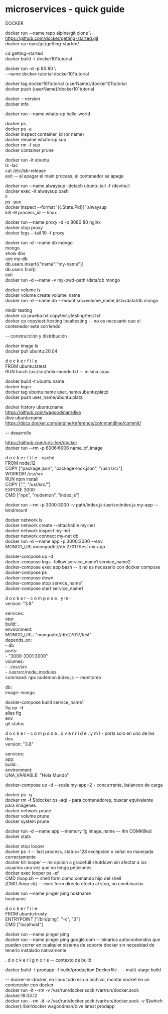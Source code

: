 # microservices - quick guide  

DOCKER  

docker run --name repo alpine/git clone \  
  https://github.com/docker/getting-started.git  
docker cp repo:/git/getting-started/ .  

cd getting-started  
docker build -t docker101tutorial .  

docker run -d -p 80:80 \  
  --name docker-tutorial docker101tutorial  

docker tag docker101tutorial {userName}/docker101tutorial  
docker push {userName}/docker101tutorial  

docker --version  
docker info  

docker run --name whats-up hello-world  

docker ps  
docker ps -a  
docker inspect container_id (or name)  
docker rename whats-up sup  
docker rm -f sup  
docker container prune  

docker run -it ubuntu  
ls -lac  
cat /etc/lsb-release  
exit  -- al apagar el main process, el contenedor se apaga  

docker run --name alwaysup -detach ubuntu tail -f /dev/null  
docker exec -it alwaysup bash  
ll  
ps -aux  
docker inspect --format '{{.State.Pid}}' alwaysup  
kill -9 process_id  -- linux  

docker run --name proxy -d -p 8080:80 nginx  
docker stop proxy  
docker logs --tail 10 -f proxy  

docker run -d --name db mongo  
mongo  
show dbs  
use my-db  
db.users.insert({"name":"my-name"})  
db.users.find()  
exit  
docker run -d --name -v my-pwd-path:/data/db mongo  

docker volume ls  
docker volume create volume_name  
docker run -d --name db --mount src=volume_name,dst=/data/db mongo  

mkdir testing  
docker cp prueba.txt copytest:/testing/test.txt  
docker cp copytest:/testing localtesting  -- no es necesario que el contenedor esté corriendo  

-- construcción y distribución  

docker image ls  
docker pull ubuntu:20.04

d o c k e r f i l e  
FROM ubuntu:latest  
RUN touch /usr/src/hola-mundo.txt  -- misma capa

docker build -t ubuntu:name .   
docker login  
docker tag ubuntu:name user_name/ubuntu:platzi  
docker push user_name/ubuntu:platzi  

docker history ubuntu:name  
https://github.com/wagoodman/dive  
dive ubuntu:name  
https://docs.docker.com/engine/reference/commandline/commit/  

-- desarrollo  

https://github.com/cris-her/docker  
docker run --rm -p 6006:6006 name_of_image  

d o c k e r f i l e - caché  
FROM node:12  
COPY ["package.json", "package-lock.json", "/usr/src/"]  
WORKDIR /usr/src  
RUN npm install  
COPY [".", "/usr/src/"]  
EXPOSE 3000  
CMD ["npx", "nodemon", "index.js"]  

docker run --rm -p 3000:3000 -v path/index.js:/usr/srcindex.js my-app  -- bindmount  

docker network ls  
docker network create --attachable my-net  
docker network inspect my-net  
docker network connect my-net db  
docker run -d --name app -p 3000:3000 --env MONGO_URL=mongodb://db:27017/test my-app  
 
docker-compose up -d  
docker-compose logs -follow service_name1 service_name2  
docker-compose exec app bash -- it no es necesario con docker compose  
docker-compose ps  
docker-compose down  
docker-compose stop service_name1  
docker-compose start service_name1  

d o c k e r - c o m p o s e . y m l  
version: "3.8"  

services:  
  app:  
    build: .  
    environment:  
      MONGO_URL: "mongodb://db:27017/test"  
    depends_on:  
      - db  
    ports:  
      - "3000-3001:3000"  
    volumes:  
      - .:/usr/src  
      - /usr/src/node_modules  
    command: npx nodemon index.js  -- monitoreo  
    

  db:  
    image: mongo  

docker-compose build service_name1  
fig up -d  
alias fig  
env  
git status  

d o c k e r - c o m p o s e . o v e r r i d e . y m l - ports solo en uno de los dos  
version: "3.8"  

services:  
  app:  
    build: .  
  environment:  
    UNA_VARIABLE: "Hola Mundo"  

docker-compose up -d --scale my-app=2 - concurrente, balanceo de carga  

docker ps -q  
docker rm -f $(docker ps -aq) - para contenedores, buscar equivalente para imágenes  
docker network prune  
docker volume prune  
docker system prune  

docker run -d --name app --memory 1g image_name -- 4m OOMKilled  
docker stats  

docker stop looper  
docker ps -l  -- last process, status>128 excepción o señal no manejada correctamente  
docker kill looper  -- no opcion a gracefull shutdown sin afectar a los usuarios una vez que no tenga peticiones  
docker exec looper ps -ef  
CMD /loop.sh -- shell form como comando hijo del shell  
[CMD /loop.sh] -- exec form directo efecto al stop, no combinarlas  

docker run --name pinger ping hostname  
hostname  

d o c k e r f i l e  
FROM ubuntu:trusty  
ENTRYPOINT ["/bin/ping", "-c", "3"]  
CMD ["localhost"]  

docker run --name pinger ping  
docker run --name pinger ping google.com -- binarios autocontenidos que pueden correr en cualquier sistema de soporte docker sin necesidad de tenerlo instalado nativamente  

. d o c k e r i g n o r e -- contexto de build  

docker build -t prodapp -f build/production.Dockerfile . -- multi-stage build  

-- docker-in-docker, en linux todo es un archivo, montar socket en un contenedor con docker    
docker run -it --rm -v /var/run/docker.sock:/var/run/docker.sock docker:19.03.12  
docker run --rm -it -v /var/run/docker.sock:/var/run/docker.sock -v $(which docker):/bin/docker wagoodman/dive:latest prodapp    
